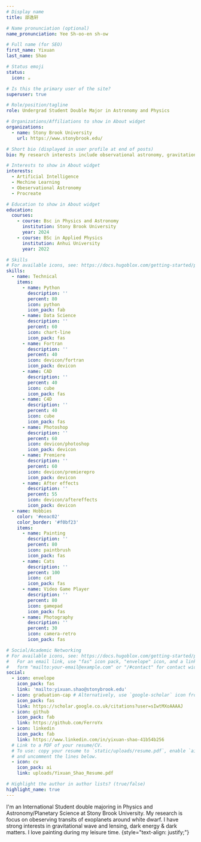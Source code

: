 ```yaml
---
# Display name
title: 邵逸轩

# Name pronunciation (optional)
name_pronunciation: Yee Sh-oo-en sh-ow

# Full name (for SEO)
first_name: Yixuan
last_name: Shao

# Status emoji
status:
  icon: ☕️

# Is this the primary user of the site?
superuser: true

# Role/position/tagline
role: Undergrad Student Double Major in Astronomy and Physics

# Organizations/Affiliations to show in About widget
organizations:
  - name: Stony Brook University
    url: https://www.stonybrook.edu/

# Short bio (displayed in user profile at end of posts)
bio: My research interests include observational astronomy, gravitational wave and dark matter & dark energy.

# Interests to show in About widget
interests:
  - Artificial Intelligence
  - Mechine Learning
  - Obeservational Astronomy
  - Procreate

# Education to show in About widget
education:
  courses:
    - course: Bsc in Physics and Astronomy
      institution: Stony Brook University
      year: 2024
    - course: BSc in Applied Physics
      institution: Anhui University
      year: 2022

# Skills
# For available icons, see: https://docs.hugoblox.com/getting-started/page-builder/#icons
skills:
  - name: Technical
    items:
      - name: Python
        description: ''
        percent: 80
        icon: python
        icon_pack: fab
      - name: Data Science
        description: ''
        percent: 60
        icon: chart-line
        icon_pack: fas
      - name: Fortran
        description: ''
        percent: 40
        icon: devicon/fortran
        icon_pack: devicon
      - name: CAD
        description: ''
        percent: 40
        icon: cube
        icon_pack: fas
      - name: C4D
        description: ''
        percent: 40
        icon: cube
        icon_pack: fas
      - name: Photoshop
        description: ''
        percent: 60
        icon: devicon/photoshop
        icon_pack: devicon
      - name: Premiere
        description: ''
        percent: 60
        icon: devicon/premierepro
        icon_pack: devicon
      - name: After effects
        description: ''
        percent: 55
        icon: devicon/aftereffects
        icon_pack: devicon
  - name: Hobbies
    color: '#eeac02'
    color_border: '#f0bf23'
    items:
      - name: Painting
        description: ''
        percent: 80
        icon: paintbrush
        icon_pack: fas
      - name: Cats
        description: ''
        percent: 100
        icon: cat
        icon_pack: fas
      - name: Video Game Player
        description: ''
        percent: 80
        icon: gamepad
        icon_pack: fas
      - name: Photography
        description: ''
        percent: 30
        icon: camera-retro
        icon_pack: fas

# Social/Academic Networking
# For available icons, see: https://docs.hugoblox.com/getting-started/page-builder/#icons
#   For an email link, use "fas" icon pack, "envelope" icon, and a link in the
#   form "mailto:your-email@example.com" or "/#contact" for contact widget.
social:
  - icon: envelope
    icon_pack: fas
    link: 'mailto:yixuan.shao@stonybrook.edu'
  - icon: graduation-cap # Alternatively, use `google-scholar` icon from `ai` icon pack
    icon_pack: fas
    link: https://scholar.google.co.uk/citations?user=sIwtMXoAAAAJ
  - icon: github
    icon_pack: fab
    link: https://github.com/FerroYx
  - icon: linkedin
    icon_pack: fab
    link: https://www.linkedin.com/in/yixuan-shao-41b54b256
  # Link to a PDF of your resume/CV.
  # To use: copy your resume to `static/uploads/resume.pdf`, enable `ai` icons in `params.yaml`,
  # and uncomment the lines below.
  - icon: cv
    icon_pack: ai
    link: uploads/Yixuan_Shao_Resume.pdf

# Highlight the author in author lists? (true/false)
highlight_name: true
---
```


I'm an International Student double majoring in Physics and Astronomy/Planetary Science at Stony Brook University. My research is focus on obeserving transits of exoplanets around white dwarf. I have strong interests in gravitational wave and lensing, dark energy & dark matters. I love painting during my leisure time.
{style="text-align: justify;"}

